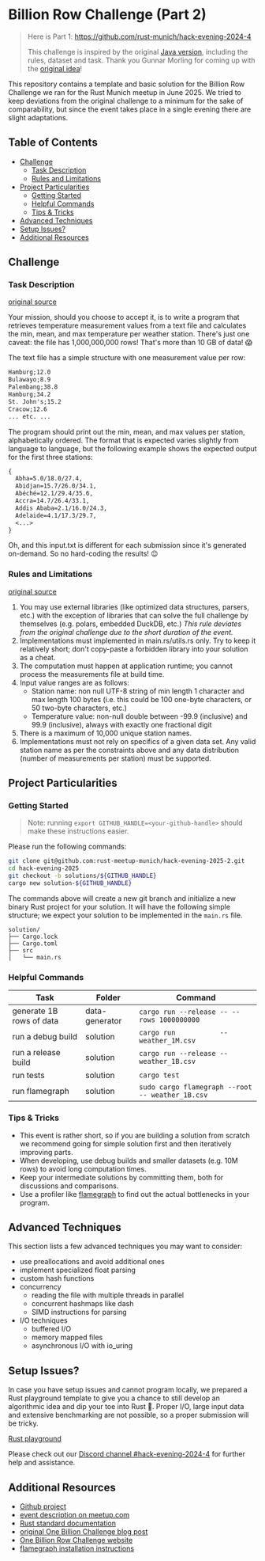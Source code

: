 # Billion Row Challenge (Part 2) <!-- omit in toc -->

> Here is Part 1: https://github.com/rust-munich/hack-evening-2024-4
>
> This challenge is inspired by the original [Java version](https://1brc.dev/), including the rules,
> dataset and task. Thank you Gunnar Morling for coming up with the
> [original idea](https://www.morling.dev/blog/one-billion-row-challenge/)!

This repository contains a template and basic solution for the Billion Row Challenge we ran for the
Rust Munich meetup in June 2025. We tried to keep deviations from the original challenge to a
minimum for the sake of comparability, but since the event takes place in a single evening there are
slight adaptations.

## Table of Contents <!-- omit in toc -->

- [Challenge](#challenge)
  - [Task Description](#task-description)
  - [Rules and Limitations](#rules-and-limitations)
- [Project Particularities](#project-particularities)
  - [Getting Started](#getting-started)
  - [Helpful Commands](#helpful-commands)
  - [Tips \& Tricks](#tips--tricks)
- [Advanced Techniques](#advanced-techniques)
- [Setup Issues?](#setup-issues)
- [Additional Resources](#additional-resources)

## Challenge

### Task Description

[original source](https://1brc.dev/#%F0%9F%92%AA-the-challenge)

Your mission, should you choose to accept it, is to write a program that retrieves temperature
measurement values from a text file and calculates the min, mean, and max temperature per weather
station. There's just one caveat: the file has 1,000,000,000 rows! That's more than 10 GB of data! 😱

The text file has a simple structure with one measurement value per row:

```txt
Hamburg;12.0
Bulawayo;8.9
Palembang;38.8
Hamburg;34.2
St. John's;15.2
Cracow;12.6
... etc. ...
```

The program should print out the min, mean, and max values per station, alphabetically ordered. The
format that is expected varies slightly from language to language, but the following example shows
the expected output for the first three stations:

```txt
{
  Abha=5.0/18.0/27.4,
  Abidjan=15.7/26.0/34.1,
  Abéché=12.1/29.4/35.6,
  Accra=14.7/26.4/33.1,
  Addis Ababa=2.1/16.0/24.3,
  Adelaide=4.1/17.3/29.7,
  <...>
}
```

Oh, and this input.txt is different for each submission since it's generated on-demand. So no
hard-coding the results! 😉

### Rules and Limitations

[original source](https://1brc.dev/#rules-and-limits)

1. You may use external libraries (like optimized data structures, parsers, etc.) with the exception
   of libraries that can solve the full challenge by themselves (e.g. polars, embedded DuckDB, etc.)
   _This rule deviates from the original challenge due to the short duration of the event._
2. Implementations must implemented in main.rs/utils.rs only. Try to keep it relatively short; don't
   copy-paste a forbidden library into your solution as a cheat.
3. The computation must happen at application runtime; you cannot process the measurements file at
   build time.
4. Input value ranges are as follows:
   - Station name: non null UTF-8 string of min length 1 character and max length 100 bytes (i.e.
     this could be 100 one-byte characters, or 50 two-byte characters, etc.)
   - Temperature value: non-null double between -99.9 (inclusive) and 99.9 (inclusive), always with
     exactly one fractional digit
5. There is a maximum of 10,000 unique station names.
6. Implementations must not rely on specifics of a given data set. Any valid station name as per the
   constraints above and any data distribution (number of measurements per station) must be
   supported.

## Project Particularities

### Getting Started

> Note: running `export GITHUB_HANDLE=<your-github-handle>` should make these instructions easier.

Please run the following commands:

```sh
git clone git@github.com:rust-meetup-munich/hack-evening-2025-2.git
cd hack-evening-2025
git checkout -b solutions/${GITHUB_HANDLE}
cargo new solution-${GITHUB_HANDLE}
```

The commands above will create a new git branch and initialize a new binary Rust project for your
solution. It will have the following simple structure; we expect your solution to be implemented in
the `main.rs` file.

```text
solution/
├── Cargo.lock
├── Cargo.toml
├── src
│   └── main.rs
```

### Helpful Commands

| Task                     | Folder         | Command                                          |
| ------------------------ | -------------- | ------------------------------------------------ |
| generate 1B rows of data | data-generator | `cargo run --release -- --rows 1000000000`       |
| run a debug build        | solution       | `cargo run           -- weather_1M.csv`          |
| run a release build      | solution       | `cargo run --release -- weather_1B.csv`          |
| run tests                | solution       | `cargo test`                                     |
| run flamegraph           | solution       | `sudo cargo flamegraph --root -- weather_1B.csv` |

### Tips & Tricks

- This event is rather short, so if you are building a solution from scratch we recommend going for
  simple solution first and then iteratively improving parts.
- When developing, use debug builds and smaller datasets (e.g. 10M rows) to avoid long computation
  times.
- Keep your intermediate solutions by committing them, both for discussions and comparisons.
- Use a profiler like [flamegraph](https://github.com/flamegraph-rs/flamegraph) to find out the
  actual bottlenecks in your program.

## Advanced Techniques

This section lists a few advanced techniques you may want to consider:

- use preallocations and avoid additional ones
- implement specialized float parsing
- custom hash functions
- concurrency
  - reading the file with multiple threads in parallel
  - concurrent hashmaps like dash
  - SIMD instructions for parsing
- I/O techniques
  - buffered I/O
  - memory mapped files
  - asynchronous I/O with io_uring

## Setup Issues?

In case you have setup issues and cannot program locally, we prepared a Rust playground template to
give you a chance to still develop an algorithmic idea and dip your toe into Rust 🦀. Proper I/O,
large input data and extensive benchmarking are not possible, so a proper submission will be tricky.

[Rust playground](https://play.rust-lang.org/?version=stable&mode=debug&edition=2021&gist=d039ad90338c5d71533c7e19e7c1012e)

Please check out our
[Discord channel #hack-evening-2024-4](https://discord.com/channels/704612189532586014/1315802468868817007)
for further help and assistance.

## Additional Resources

- [Github project](https://github.com/rust-meetup-munich/hack-evening-2024-4)
- [event description on meetup.com](https://www.meetup.com/rust-munich/events/304827279/)
- [Rust standard documentation](https://doc.rust-lang.org/std/)
- [original One Billion Challenge blog post](https://www.morling.dev/blog/one-billion-row-challenge/)
- [One Billion Row Challenge website](https://1brc.dev/)
- [flamegraph installation instructions](https://github.com/flamegraph-rs/flamegraph)
